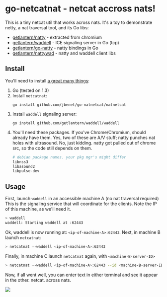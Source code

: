 # go-netcatnat - netcat accross nats!

This is a tiny netcat util that works across nats. It's a toy to demonstrate
netty, a nat traversal tool, and its Go libs:

- [getlantern/natty](https://github.com/getlantern/natty) - extracted from chromium
- [getlantern/waddell](https://github.com/getlantern/waddell) - ICE signaling server in Go (tcp)
- [getlantern/go-natty](https://github.com/getlantern/go-natty) - natty bindings in Go
- [getlantern/nattywad](https://github.com/getlantern/nattywad) - natty and waddell client libs

## Install

You'll need to install [a great many things](https://www.youtube.com/watch?v=Nembr1ZeRc8):

1. Go (tested on 1.3)
2. Install `netcatnat`:
    ```
    go install github.com/jbenet/go-natnetcat/natnetcat
    ```
3. Install `waddell` signaling server:
    ```
    go install github.com/getlantern/waddell/waddell
    ```
4. You'll need these packages. If you've Chrome/Chromium, should already have
    them. Yes, two of these are A/V stuff; natty punches nat holes with
    ultrasound. No, just kidding. natty got pulled out of chrome src, so the
    code still depends on them.
    ```sh
    # debian package names. your pkg mgr's might differ
    libnss3
    libasound2
    libpulse-dev
    ```

## Usage

First, launch `waddell` in an accessible machine A (no nat traversal required)
This is the signaling service that will coordinate for the clients.
Note the IP of this machine, as we'll need it.

```sh
> waddell
waddell: Starting waddell at :62443
```

Ok, waddell is now running at: `<ip-of-machine-A>:62443`.
Next, in machine B launch `netcatnat`:

```sh
> netcatnat --waddell <ip-of-machine-A>:62443

```

Finally, in machine C launch `netcatnat` again, with `<machine-B-server-ID>`

```sh
> netcatnat --waddell <ip-of-machine-A>:62443 --id <machine-B-server-ID>

```

Now, if all went well, you can enter text in either terminal and see it appear
in the other. netcat. across nats.

![](http://cdn.rsvlts.com/wp-content/uploads/2013/11/deal-with-it.jpg)
